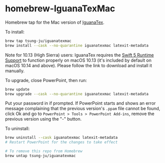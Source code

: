   # homebrew-IguanaTexMac

Homebrew tap for the Mac version of [IguanaTex](https://github.com/Jonathan-LeRoux/IguanaTex).

To install:
```sh
brew tap tsung-ju/iguanatexmac
brew install --cask --no-quarantine iguanatexmac latexit-metadata
```
Note for 10.13 (High Sierra) users:
IguanaTex requires the [Swift 5 Runtime Support](https://support.apple.com/en-us/106446) to function properly on macOS 10.13 (it's included by default on macOS 10.14 and above). Please follow the link to download and install it manually.

To upgrade, close PowerPoint, then run:
```sh
brew update
brew upgrade --cask --no-quarantine iguanatexmac latexit-metadata
```
Put your password in if prompted.
If PowerPoint starts and shows an error message complaining that the previous version's `.ppam` file cannot be found,
click Ok and go to `PowerPoint > Tools > PowerPoint Add-ins`, remove the previous version using the "-" button.

To uninstall:
```sh
brew uninstall --cask iguanatexmac latexit-metadata
# Restart PowerPoint for the changes to take effect

# To remove this repo from Homebrew
brew untap tsung-ju/iguanatexmac
```
